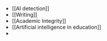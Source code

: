 - [[AI detection]]
- [[Writing]]
- [[Academic Integrity]]
- [[Artificial intelligence in education]]
-